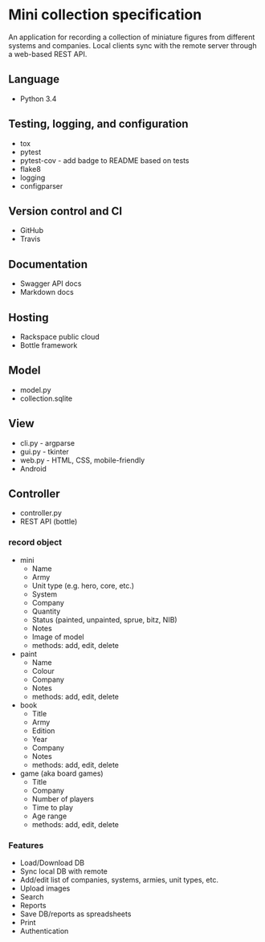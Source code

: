 # Mini collection specification

An application for recording a collection of miniature figures from different
systems and companies. Local clients sync with the remote server through a
web-based REST API.

## Language

* Python 3.4

## Testing, logging, and configuration

* tox
* pytest
* pytest-cov - add badge to README based on tests
* flake8
* logging
* configparser

## Version control and CI

* GitHub
* Travis

## Documentation

* Swagger API docs
* Markdown docs

## Hosting

* Rackspace public cloud
* Bottle framework

## Model

* model.py
* collection.sqlite

## View

* cli.py - argparse
* gui.py - tkinter
* web.py - HTML, CSS, mobile-friendly
* Android

## Controller

* controller.py
* REST API (bottle)

### record object
* mini
  - Name
  - Army
  - Unit type (e.g. hero, core, etc.)
  - System
  - Company
  - Quantity
  - Status (painted, unpainted, sprue, bitz, NIB)
  - Notes
  - Image of model
  - methods: add, edit, delete
* paint
  - Name
  - Colour
  - Company
  - Notes
  - methods: add, edit, delete
* book
  - Title
  - Army
  - Edition
  - Year
  - Company
  - Notes
  - methods: add, edit, delete
* game (aka board games)
  - Title
  - Company
  - Number of players
  - Time to play
  - Age range
  - methods: add, edit, delete

### Features
* Load/Download DB
* Sync local DB with remote
* Add/edit list of companies, systems, armies, unit types, etc.
* Upload images
* Search
* Reports
* Save DB/reports as spreadsheets
* Print
* Authentication
